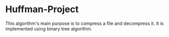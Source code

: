 # Huffman-Project
This algorithm's main purpose is to compress a file and decompress it. It is implemented using binary tree algorithm.
